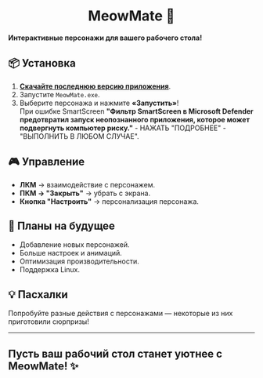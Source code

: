 <div align="center">
  <h1>MeowMate 💖</h1>
</div>

**Интерактивные персонажи для вашего рабочего стола!**    

## 📦 Установка  
1. [**Скачайте последнюю версию приложения**](https://github.com/KuivaMachine/MeowMate/releases/download/v1.0.6/MeowMate_v1.0.6.exe).  
2. Запустите `MeowMate.exe`.  
3. Выберите персонажа и нажмите **«Запустить»**!  
При ошибке SmartScreen **"Фильтр SmartScreen в Microsoft Defender предотвратил запуск неопознанного приложения, которое может подвергнуть компьютер риску."** - НАЖАТЬ "ПОДРОБНЕЕ" - "ВЫПОЛНИТЬ В ЛЮБОМ СЛУЧАЕ".

## 🎮 Управление  
- **ЛКМ** → взаимодействие с персонажем.  
- **ПКМ → "Закрыть"** → убрать с экрана.  
- **Кнопка "Настроить"** → персонализация персонажа.  
  
## 🔮 Планы на будущее  
- Добавление новых персонажей.  
- Больше настроек и анимаций.  
- Оптимизация производительности.
- Поддержка Linux.    

## 💡 Пасхалки  
Попробуйте разные действия с персонажами — некоторые из них приготовили сюрпризы!  


---  

## **Пусть ваш рабочий стол станет уютнее с MeowMate!** ✨  
